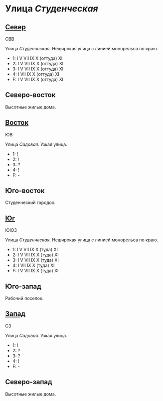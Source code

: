 # Улица *Студенческая*

## [Север](./560080.md)

СВВ

Улица *Студенческая*.
Неширокая улица с линией монорельса по краю.

* 1:    I   V   VII IX  X (оттуда)  XI
* 2:    I   V   VII IX  X (оттуда)  XI
* 3:    I   V   VII IX  X (оттуда)  XI
* 4:    I   VII IX  X (оттуда)  XI
* F:    I   V   VII IX  X (оттуда)  XI

## Северо-восток

Высотные жилые дома.

## [Восток](./565085.md)

ЮВ

Улица *Садовая*.
Узкая улица.

* 1:    !
* 2:    !
* 3:    ?
* 4:    !
* F:    -

## Юго-восток

Студенческий городок.

## [Юг](./560087.md)

ЮЮЗ

Улица *Студенческая*.
Неширокая улица с линией монорельса по краю.

* 1:    I   V   VII IX  X (туда)    XI
* 2:    I   V   VII IX  X (туда)    XI
* 3:    I   V   VII IX  X (туда)    XI
* 4:    I   VII IX  X (туда)    XI
* F:    I   V   VII IX  X (туда)    XI

## Юго-запад

Рабочий поселок.

## [Запад](./555085.md)

СЗ

Улица *Садовая*.
Узкая улица.

* 1:    !
* 2:    ?
* 3:    ?
* 4:    !
* F:    -

## Северо-запад

Высотные жилые дома.
